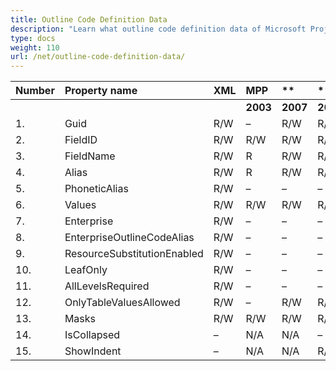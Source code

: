 ```yaml
---
title: Outline Code Definition Data
description: "Learn what outline code definition data of Microsoft Project (MPP/XML) files are can be written or read by Aspose.Tasks for .NET."
type: docs
weight: 110
url: /net/outline-code-definition-data/
---
```


|**Number** |**Property name** |**XML** |**MPP** |** |** |**  |** |** |** |**Comments** |
| :- | :- | :- | :- | :- | :- | :- | :- | :- | :- | :- |
| | | |**2003** |**2007** |**2010** |**2013** |**2016** |**2019** |**2021** | |
|1. |Guid |R/W |– |R/W |R/W |R/W |R/W |R/W |R/W | |
|2. |FieldID |R/W |R/W |R/W |R/W |R/W |R/W |R/W |R/W | |
|3. |FieldName |R/W |R |R/W |R/W |R/W |R/W |R/W |R/W | |
|4. |Alias |R/W |R |R/W |R/W |R/W |R/W |R/W |R/W | |
|5. |PhoneticAlias |R/W |– |– |– |– |– |– |– | |
|6. |Values |R/W |R/W |R/W |R/W |R/W |R/W |R/W |R/W | |
|7. |Enterprise |R/W |– |– |– |– |– |– |– | |
|8. |EnterpriseOutlineCodeAlias |R/W |– |– |– |– |– |– |– | |
|9. |ResourceSubstitutionEnabled |R/W |– |– |– |– |– |– |– | |
|10. |LeafOnly |R/W |– |– |– |– |– |– |– | |
|11. |AllLevelsRequired |R/W |– |– |– |– |– |– |– | |
|12. |OnlyTableValuesAllowed |R/W |– |R/W |R/W |R/W |R/W |R/W |R/W | |
|13. |Masks |R/W |R/W |R/W |R/W |R/W |R/W |R/W |R/W | |
|14. |IsCollapsed |– |N/A |N/A |– |– |– |– |– | |
|15. |ShowIndent |– |N/A |N/A |R/W |R/W |R/W |R/W |R/W | |

